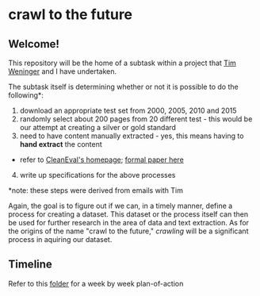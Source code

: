 crawl to the future
===================

Welcome!
--------

This repository will be the home of a subtask within a project that [Tim Weninger](http://www3.nd.edu/~tweninge/) and I have undertaken. 

The subtask itself is determining whether or not it is possible to do the following*:

1. download an appropriate test set from 2000, 2005, 2010 and 2015
2. randomly select about 200 pages from 20 different test - this would be our attempt at creating a silver or gold standard
3. need to have content manually extracted - yes, this means having to **hand extract** the content
  * refer to [CleanEval's homepage](http://cleaneval.sigwac.org.uk/); [formal paper here](http://cleaneval.sigwac.org.uk/lrec08-cleaneval.pdf)
4. write up specifications for the above processes

*note: these steps were derived from emails with Tim

Again, the goal is to figure out if we can, in a timely manner, define a process for creating a dataset. This dataset or the process itself can then be used for further research in the area of data and text extraction. As for the origins of the name "crawl to the future," *crawling* will be a significant process in aquiring our dataset.

Timeline
--------

Refer to this [folder](https://github.com/rodricios/crawl-to-the-future/tree/master/timelines) for a week by week plan-of-action
